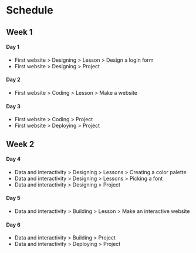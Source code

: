 # Schedule

## Week 1
#### Day 1
- First website > Designing > Lesson > Design a login form
- First website > Designing > Project

#### Day 2
- First website > Coding > Lesson > Make a website

#### Day 3
- First website > Coding > Project
- First website > Deploying > Project

## Week 2
#### Day 4
- Data and interactivity > Designing > Lessons > Creating a color palette
- Data and interactivity > Designing > Lessons > Picking a font
- Data and interactivity > Designing > Project

#### Day 5
- Data and interactivity > Building > Lesson > Make an interactive website

#### Day 6
- Data and interactivity > Building > Project
- Data and interactivity > Deploying > Project

